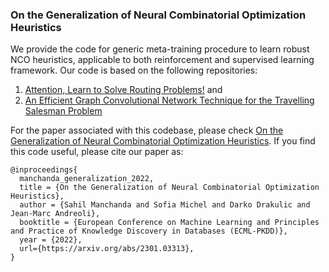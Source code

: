### On the Generalization of Neural Combinatorial Optimization Heuristics

We provide the code for generic meta-training procedure to learn robust NCO heuristics, applicable to both reinforcement and supervised learning framework. 
Our code is based on the following repositories:
1. [Attention, Learn to Solve Routing Problems!](https://github.com/wouterkool/attention-learn-to-route) and
2. [An Efficient Graph Convolutional Network Technique for the Travelling Salesman Problem](https://github.com/chaitjo/graph-convnet-tsp)
   
For the paper associated with this codebase, please check [On the Generalization of Neural Combinatorial Optimization Heuristics](https://arxiv.org/pdf/2206.00787). If you find this code useful, please cite our paper as:

```
@inproceedings{
  manchanda_generalization_2022,
  title = {On the Generalization of Neural Combinatorial Optimization Heuristics},
  author = {Sahil Manchanda and Sofia Michel and Darko Drakulic and Jean-Marc Andreoli},
  booktitle = {European Conference on Machine Learning and Principles and Practice of Knowledge Discovery in Databases (ECML-PKDD)},
  year = {2022},
  url={https://arxiv.org/abs/2301.03313},
}
```
